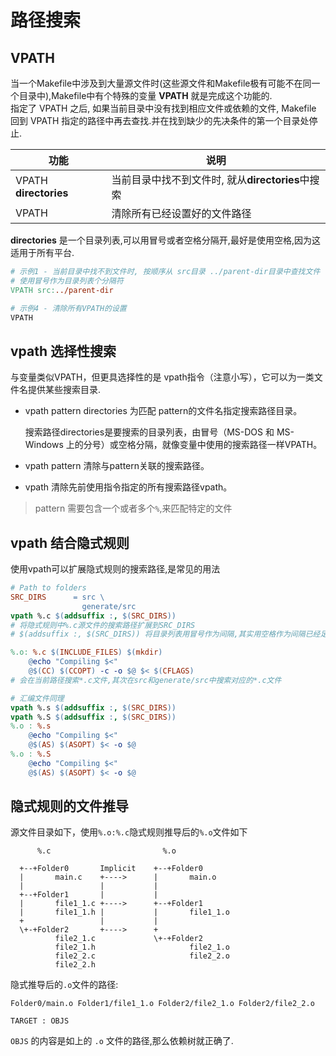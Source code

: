 # 路径搜索

## VPATH 

当一个Makefile中涉及到大量源文件时(这些源文件和Makefile极有可能不在同一个目录中),Makefile中有个特殊的变量 **VPATH** 就是完成这个功能的.\
指定了 VPATH 之后, 如果当前目录中没有找到相应文件或依赖的文件, Makefile 回到 VPATH 指定的路径中再去查找.并在找到缺少的先决条件的第一个目录处停止.

| 功能                  | 说明                                              |
| --------------------- | ------------------------------------------------- |
| VPATH **directories** | 当前目录中找不到文件时, 就从**directories**中搜索 |
| VPATH                 | 清除所有已经设置好的文件路径                      |

**directories** 是一个目录列表,可以用冒号或者空格分隔开,最好是使用空格,因为这适用于所有平台.

```makefile
# 示例1 - 当前目录中找不到文件时, 按顺序从 src目录 ../parent-dir目录中查找文件
# 使用冒号作为目录列表个分隔符
VPATH src:../parent-dir   

# 示例4 - 清除所有VPATH的设置
VPATH
```

## vpath 选择性搜索

与变量类似VPATH，但更具选择性的是 vpath指令（注意小写），它可以为一类文件名提供某些搜索目录.

- vpath pattern directories
    为匹配 pattern的文件名指定搜索路径目录。

    搜索路径directories是要搜索的目录列表，由冒号（MS-DOS 和 MS-Windows 上的分号）或空格分隔，就像变量中使用的搜索路径一样VPATH。

- vpath pattern
    清除与pattern关联的搜索路径。

- vpath
    清除先前使用指令指定的所有搜索路径vpath。

> pattern 需要包含一个或者多个`%`,来匹配特定的文件

## vpath 结合隐式规则

使用vpath可以扩展隐式规则的搜索路径,是常见的用法

```makefile
# Path to folders
SRC_DIRS      = src \
                generate/src
vpath %.c $(addsuffix :, $(SRC_DIRS))
# 将隐式规则中%.c源文件的搜索路径扩展到SRC_DIRS
# $(addsuffix :, $(SRC_DIRS)) 将目录列表用冒号作为间隔,其实用空格作为间隔已经足够了.

%.o: %.c $(INCLUDE_FILES) $(mkdir)
	@echo "Compiling $<"
	@$(CC) $(CCOPT) -c -o $@ $< $(CFLAGS)
# 会在当前路径搜索*.c文件,其次在src和generate/src中搜索对应的*.c文件

# 汇编文件同理
vpath %.s $(addsuffix :, $(SRC_DIRS))
vpath %.S $(addsuffix :, $(SRC_DIRS))
%.o : %.s
	@echo "Compiling $<"
	@$(AS) $(ASOPT) $< -o $@
%.o : %.S
	@echo "Compiling $<"
	@$(AS) $(ASOPT) $< -o $@
```

## 隐式规则的文件推导

源文件目录如下，使用`%.o:%.c`隐式规则推导后的`%.o`文件如下
```
      %.c                         %.o

  +--+Folder0       Implicit    +--+Folder0
  |       main.c    +---->      |       main.o
  |                 |           |
  +--+Folder1       |           |
  |       file1_1.c +---->      +--+Folder1
  |       file1_1.h |           |       file1_1.o
  +                 |           |
  \+-+Folder2       +---->      +
          file2_1.c             \+-+Folder2
          file2_1.h                     file2_1.o
          file2_2.c                     file2_2.o
          file2_2.h
```
隐式推导后的`.o`文件的路径: 
```
Folder0/main.o Folder1/file1_1.o Folder2/file2_1.o Folder2/file2_2.o
```

`TARGET : OBJS`

`OBJS` 的内容是如上的 `.o` 文件的路径,那么依赖树就正确了.



